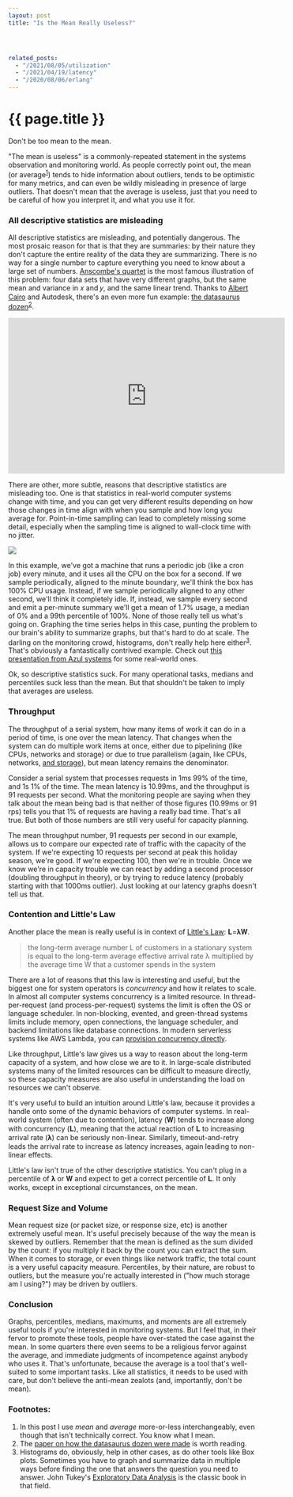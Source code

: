 ```yaml
---
layout: post
title: "Is the Mean Really Useless?"




related_posts:
  - "/2021/08/05/utilization"
  - "/2021/04/19/latency"
  - "/2020/08/06/erlang"
---
```

{{ page.title }}
================

<p class="meta">Don't be too mean to the mean.</p>

"The mean is useless" is a commonly-repeated statement in the systems observation and monitoring world. As people correctly point out, the mean (or average<sup>[1](#foot1)</sup>) tends to hide information about outliers, tends to be optimistic for many metrics, and can even be wildly misleading in presence of large outliers. That doesn't mean that the average is useless, just that you need to be careful of how you interpret it, and what you use it for.

### All descriptive statistics are misleading

All descriptive statistics are misleading, and potentially dangerous. The most prosaic reason for that is that they are summaries: by their nature they don't capture the entire reality of the data they are summarizing. There is no way for a single number to capture everything you need to know about a large set of numbers. [Anscombe's quartet](https://en.wikipedia.org/wiki/Anscombe%27s_quartet) is the most famous illustration of this problem: four data sets that have very different graphs, but the same mean and variance in 𝑥 and 𝑦, and the same linear trend. Thanks to [Albert Cairo](http://www.thefunctionalart.com/2016/08/download-datasaurus-never-trust-summary.html) and Autodesk, there's an even more fun example: [the datasaurus dozen](https://www.autodeskresearch.com/publications/samestats)<sup>[2](#foot2)</sup>.

<iframe width="560" height="315" src="https://www.youtube.com/embed/DbJyPELmhJc" frameborder="0" gesture="media" allow="encrypted-media" allowfullscreen></iframe>

There are other, more subtle, reasons that descriptive statistics are misleading too. One is that statistics in real-world computer systems change with time, and you can get very different results depending on how those changes in time align with when you sample and how long you average for. Point-in-time sampling can lead to completely missing some detail, especially when the sampling time is aligned to wall-clock time with no jitter.

![](https://s3.amazonaws.com/mbrooker-blog-images/cpu_sampling.png)

In this example, we've got a machine that runs a periodic job (like a cron job) every minute, and it uses all the CPU on the box for a second. If we sample periodically, aligned to the minute boundary, we'll think the box has 100% CPU usage. Instead, if we sample periodically aligned to any other second, we'll think it completely idle. If, instead, we sample every second and emit a per-minute summary we'll get a mean of 1.7% usage, a median of 0% and a 99th percentile of 100%. None of those really tell us what's going on. Graphing the time series helps in this case, punting the problem to our brain's ability to summarize graphs, but that's hard to do at scale. The darling on the monitoring crowd, histograms, don't really help here either<sup>[3](#foot3)</sup>. That's obviously a fantastically contrived example. Check out [this presentation from Azul systems](https://www.azul.com/files/HowNotToMeasureLatency_LLSummit_NYC_12Nov2013.pdf) for some real-world ones.

Ok, so descriptive statistics suck. For many operational tasks, medians and percentiles suck less than the mean. But that shouldn't be taken to imply that averages are useless.

### Throughput

The throughput of a serial system, how many items of work it can do in a period of time, is one over the mean latency. That changes when the system can do multiple work items at once, either due to pipelining (like CPUs, networks and storage) or due to true parallelism (again, like CPUs, networks, [and storage](http://brooker.co.za/blog/2014/07/04/iostat-pct.html)), but mean latency remains the denominator.

Consider a serial system that processes requests in 1ms 99% of the time, and 1s 1% of the time. The mean latency is 10.99ms, and the throughput is 91 requests per second. What the monitoring people are saying when they talk about the mean being bad is that neither of those figures (10.99ms or 91 rps) tells you that 1% of requests are having a really bad time. That's all true. But both of those numbers are still very useful for capacity planning.

The mean throughput number, 91 requests per second in our example, allows us to compare our expected rate of traffic with the capacity of the system. If we're expecting 10 requests per second at peak this holiday season, we're good. If we're expecting 100, then we're in trouble. Once we know we're in capacity trouble we can react by adding a second processor (doubling throughput in theory), or by trying to reduce latency (probably starting with that 1000ms outlier). Just looking at our latency graphs doesn't tell us that.

### Contention and Little's Law

Another place the mean is really useful is in context of [Little's Law](https://en.wikipedia.org/wiki/Little%27s_law): 𝐋=𝛌𝐖.

> the long-term average number L of customers in a stationary system is equal to the long-term average effective arrival rate λ multiplied by the average time W that a customer spends in the system

There are a lot of reasons that this law is interesting and useful, but the biggest one for system operators is *concurrency* and how it relates to scale. In almost all computer systems concurrency is a limited resource. In thread-per-request (and process-per-request) systems the limit is often the OS or language scheduler. In non-blocking, evented, and green-thread systems limits include memory, open connections, the language scheduler, and backend limitations like database connections. In modern serverless systems like AWS Lambda, you can [provision concurrency directly](http://docs.aws.amazon.com/lambda/latest/dg/concurrent-executions.html).

Like throughput, Little's law gives us a way to reason about the long-term capacity of a system, and how close we are to it. In large-scale distributed systems many of the limited resources can be difficult to measure directly, so these capacity measures are also useful in understanding the load on resources we can't observe.

It's very useful to build an intuition around Little's law, because it provides a handle onto some of the dynamic behaviors of computer systems. In real-world system (often due to contention), latency (𝐖) tends to increase along with concurrency (𝐋), meaning that the actual reaction of 𝐋 to increasing arrival rate (𝛌) can be seriously non-linear. Similarly, timeout-and-retry leads the arrival rate to increase as latency increases, again leading to non-linear effects.

Little's law isn't true of the other descriptive statistics. You can't plug in a percentile of 𝛌 or 𝐖 and expect to get a correct percentile of 𝐋. It only works, except in exceptional circumstances, on the mean.

### Request Size and Volume

Mean request size (or packet size, or response size, etc) is another extremely useful mean. It's useful precisely because of the way the mean is skewed by outliers. Remember that the mean is defined as the sum divided by the count: if you multiply it back by the count you can extract the sum. When it comes to storage, or even things like network traffic, the total count is a very useful capacity measure. Percentiles, by their nature, are robust to outliers, but the measure you're actually interested in ("how much storage am I using?") may be driven by outliers.

### Conclusion

Graphs, percentiles, medians, maximums, and moments are all extremely useful tools if you're interested in monitoring systems. But I feel that, in their fervor to promote these tools, people have over-stated the case against the mean. In some quarters there even seems to be a religious fervor against the average, and immediate judgments of incompetence against anybody who uses it. That's unfortunate, because the average is a tool that's well-suited to some important tasks. Like all statistics, it needs to be used with care, but don't believe the anti-mean zealots (and, importantly, don't be mean). 

### Footnotes:

 1. <a name="foot1"></a> In this post I use *mean* and *average* more-or-less interchangeably, even though that isn't technically correct. You know what I mean.
 2. <a name="foot2"></a> The [paper on how the datasaurus dozen were made](https://www.autodeskresearch.com/sites/default/files/SameStats-DifferentGraphs.pdf) is worth reading.
 3. <a name="foot3"></a> Histograms do, obviously, help in other cases, as do other tools like Box plots. Sometimes you have to graph and summarize data in multiple ways before finding the one that answers the question you need to answer. John Tukey's [Exploratory Data Analysis](https://www.amazon.com/Exploratory-Data-Analysis-John-Tukey/dp/0201076160) is the classic book in that field.